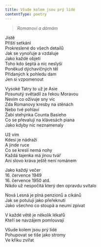 ```yaml
---
title: Všude kolem jsou prý lidé
contentType: poetry
---
```


<section>

> _Romanovi a dámám_

Jistě  
Příští setkání  
Prokreslené do všech detailů  
Jak se vynořuje a vzdaluje  
Jako každé objetí  
Toho kdo šeptá a nic neslyší  
Poněkud dýchavičných těl  
Přidaných k pohledu dam  
Jen si vzpomenout

</section>

<section>

Vysoké Tatry to už je Asie  
Posunutý světadíl za řekou Moravou  
Nevím co oživuje sny víc  
Zda Romanovy kresby na stěnách  
Nebo tvé pohlaví  
Žabí stehýnka Counta Basieho  
Co se převalují na klávesách piana  
Jako kdyby nic neznamenaly

</section>

<section>

Už vím  
Kdesi je nádraží  
A jinde ruce  
Co se kreslí nemá nohy  
Každá tajenka má jinou tvář  
Ani slovo kráva ještě není románem

</section>

<section>

Jako každý večer  
16\. července 1949  
16\. července 1950 atd.  
Nikdo už nespočítá který den opravdu svítalo

</section>

<section>

Nová Lesná je plná penzionů a cikánů  
Jak se potulují jako přeřeknutí  
Jako všechno co stoupá a neumí zpívat

</section>

<section>

V každé větě je několik lékařů  
Kteří se navzájem pomlouvají

</section>

<section>

Všude kolem jsou prý lidé  
Pohupovat se tiše jako stromy  
Ve křiku zvířat

</section>
